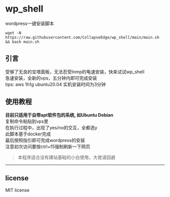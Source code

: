 # wp_shell
wordpress一键安装脚本
```
wget -N https://raw.githubusercontent.com/CollapseEdge/wp_shell/main/main.sh && bash main.sh
```
## 引言
受够了无良的宝塔面板，无法忍受lnmp的龟速安装，快来试试wp_shell<br>
急速安装，全新的vps，五分钟内即可完成安装<br>
tips: aws 1h1g ubuntu20.04 实机安装时间为3分钟
## 使用教程
**目前只适用于自带apt软件包的系统, 如Ubuntu Debian**<br>
复制命令粘贴到vps里<br>
在执行过程中，出现了yes/no的交互，全都选y<br>
此脚本基于docker完成<br>
最后按照指引即可完成wordpress的安装<br>
注意初次访问要按ctrl+f5强制刷新一下网页
> 本程序适合没有建站基础的小白使用，大佬请回避
---
## license
MIT license
